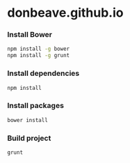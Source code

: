 # donbeave.github.io

### Install Bower

```bash
npm install -g bower
npm install -g grunt
```

### Install dependencies

```bash
npm install
```

### Install packages

```bash
bower install
```

### Build project

```bash
grunt
```
